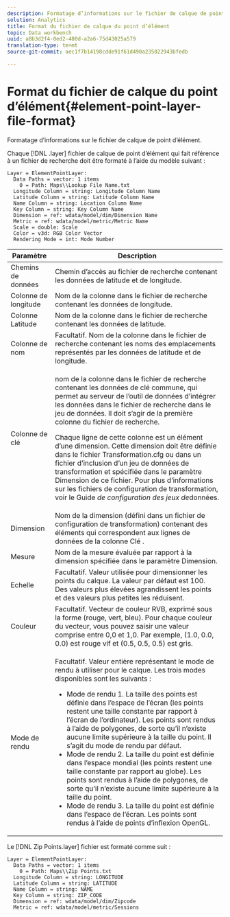 ```yaml
---
description: Formatage d’informations sur le fichier de calque de point d’élément.
solution: Analytics
title: Format du fichier de calque du point d’élément
topic: Data workbench
uuid: a8b3d2f4-0ed2-480d-a2a6-75d43025a579
translation-type: tm+mt
source-git-commit: aec1f7b14198cdde91f61d490a235022943bfedb

---
```



# Format du fichier de calque du point d’élément{#element-point-layer-file-format}

Formatage d’informations sur le fichier de calque de point d’élément.

Chaque [!DNL .layer] fichier de calque de point d’élément qui fait référence à un fichier de recherche doit être formaté à l’aide du modèle suivant :

```
Layer = ElementPointLayer:
  Data Paths = vector: 1 items
    0 = Path: Maps\\Lookup File Name.txt
  Longitude Column = string: Longitude Column Name
  Latitude Column = string: Latitude Column Name
  Name Column = string: Location Column Name
  Key Column = string: Key Column Name
  Dimension = ref: wdata/model/dim/Dimension Name
  Metric = ref: wdata/model/metric/Metric Name
  Scale = double: Scale
  Color = v3d: RGB Color Vector
  Rendering Mode = int: Mode Number
```

<table id="table_B2BC5FE8C80E4680B9A565878192D75B"> 
 <thead> 
  <tr> 
   <th colname="col1" class="entry"> Paramètre </th> 
   <th colname="col2" class="entry"> Description </th> 
  </tr> 
 </thead>
 <tbody> 
  <tr> 
   <td colname="col1"> Chemins de données </td> 
   <td colname="col2"> Chemin d’accès au fichier de recherche contenant les données de latitude et de longitude. </td> 
  </tr> 
  <tr> 
   <td colname="col1"> Colonne de longitude </td> 
   <td colname="col2"> Nom de la colonne dans le fichier de recherche contenant les données de longitude. </td> 
  </tr> 
  <tr> 
   <td colname="col1"> Colonne Latitude </td> 
   <td colname="col2"> Nom de la colonne dans le fichier de recherche contenant les données de latitude. </td> 
  </tr> 
  <tr> 
   <td colname="col1"> Colonne de nom </td> 
   <td colname="col2"> Facultatif. Nom de la colonne dans le fichier de recherche contenant les noms des emplacements représentés par les données de latitude et de longitude. </td> 
  </tr> 
  <tr> 
   <td colname="col1"> Colonne de clé </td> 
   <td colname="col2"> <p>nom de la colonne dans le fichier de recherche contenant les données de clé commune, qui permet au serveur de l’outil de données d’intégrer les données dans le fichier de recherche dans le jeu de données. Il doit s’agir de la première colonne du fichier de recherche. </p> <p>Chaque ligne de cette colonne est un élément d’une dimension. Cette dimension doit être définie dans le fichier <span class="filepath"> Transformation.cfg</span> ou dans un fichier d’inclusion d’un jeu de données de transformation et spécifiée dans le paramètre Dimension de ce fichier. Pour plus d’informations sur les fichiers de configuration de transformation, voir le Guide <i>de configuration des jeux de</i>données. </p> </td> 
  </tr> 
  <tr> 
   <td colname="col1"> Dimension </td> 
   <td colname="col2">Nom de la dimension (défini dans un fichier de configuration de transformation) contenant des éléments qui correspondent aux lignes de données de la colonne <span class="wintitle"> Clé</span> . </td> 
  </tr> 
  <tr> 
   <td colname="col1"> Mesure </td> 
   <td colname="col2"> Nom de la mesure évaluée par rapport à la dimension spécifiée dans le paramètre Dimension. </td> 
  </tr> 
  <tr> 
   <td colname="col1"> Echelle </td> 
   <td colname="col2"> Facultatif. Valeur utilisée pour dimensionner les points du calque. La valeur par défaut est 100. Des valeurs plus élevées agrandissent les points et des valeurs plus petites les réduisent. </td> 
  </tr> 
  <tr> 
   <td colname="col1"> Couleur </td> 
   <td colname="col2"> Facultatif. Vecteur de couleur RVB, exprimé sous la forme (rouge, vert, bleu). Pour chaque couleur du vecteur, vous pouvez saisir une valeur comprise entre 0,0 et 1,0. Par exemple, (1.0, 0.0, 0.0) est rouge vif et (0.5, 0.5, 0.5) est gris. </td> 
  </tr> 
  <tr> 
   <td colname="col1"> Mode de rendu </td> 
   <td colname="col2"> <p>Facultatif. Valeur entière représentant le mode de rendu à utiliser pour le calque. Les trois modes disponibles sont les suivants : 
     <ul id="ul_CBB26B32505846A39FEB85E831E1C7AB"> 
      <li id="li_B31528A8858C4418ABCDFF0B4EFB25D7">Mode de rendu 1. La taille des points est définie dans l’espace de l’écran (les points restent une taille constante par rapport à l’écran de l’ordinateur). Les points sont rendus à l’aide de polygones, de sorte qu’il n’existe aucune limite supérieure à la taille du point. Il s’agit du mode de rendu par défaut. </li> 
      <li id="li_CA0C3E0DBF004ADBB4D7819C0BF192FC">Mode de rendu 2. La taille du point est définie dans l’espace mondial (les points restent une taille constante par rapport au globe). Les points sont rendus à l’aide de polygones, de sorte qu’il n’existe aucune limite supérieure à la taille du point. </li> 
      <li id="li_8F8729976DDB434D869E81D4381E2688">Mode de rendu 3. La taille du point est définie dans l’espace de l’écran. Les points sont rendus à l’aide de points d’inflexion OpenGL. </li> 
     </ul> </p> </td> 
  </tr> 
 </tbody> 
</table>

Le [!DNL Zip Points.layer] fichier est formaté comme suit :

```
Layer = ElementPointLayer:
  Data Paths = vector: 1 items
    0 = Path: Maps\\Zip Points.txt
  Longitude Column = string: LONGITUDE
  Latitude Column = string: LATITUDE
  Name Column = string: NAME
  Key Column = string: ZIP_CODE
  Dimension = ref: wdata/model/dim/Zipcode
  Metric = ref: wdata/model/metric/Sessions
```

